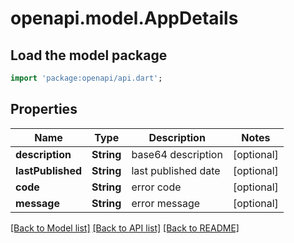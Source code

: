# openapi.model.AppDetails

## Load the model package
```dart
import 'package:openapi/api.dart';
```

## Properties
Name | Type | Description | Notes
------------ | ------------- | ------------- | -------------
**description** | **String** | base64 description | [optional] 
**lastPublished** | **String** | last published date | [optional] 
**code** | **String** | error code | [optional] 
**message** | **String** | error message | [optional] 

[[Back to Model list]](../README.md#documentation-for-models) [[Back to API list]](../README.md#documentation-for-api-endpoints) [[Back to README]](../README.md)


